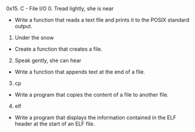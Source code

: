 0x15. C - File I/O
0. Tread lightly, she is near
- Write a function that reads a text file and prints it to the POSIX standard output.
1. Under the snow
- Create a function that creates a file.
2. Speak gently, she can hear
- Write a function that appends text at the end of a file.
3. cp
- Write a program that copies the content of a file to another file.
4. elf
- Write a program that displays the information contained in the ELF header at the start of an ELF file.

